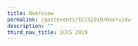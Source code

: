 ```yaml
---
title: Overview
permalink: /pastevents/ICCS2019/Overview
description: ""
third_nav_title: ICCS 2019
---
```


